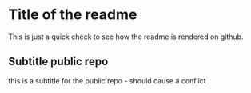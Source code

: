 # Title of the readme

This is just a quick check to see how the readme is rendered on github.

## Subtitle public repo

this is a subtitle for the public repo - should cause a conflict
